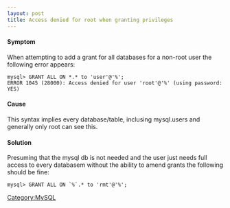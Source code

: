 ```yaml
---
layout: post 
title: Access denied for root when granting privileges
---
```


#### Symptom

When attempting to add a grant for all databases for a non-root user the
following error appears:

    mysql> GRANT ALL ON *.* to 'user'@'%';
    ERROR 1045 (28000): Access denied for user 'root'@'%' (using password: YES)

#### Cause

This syntax implies every database/table, inclusing mysql.users and
generally only root can see this.

#### Solution

Presuming that the mysql db is not needed and the user just needs full
access to every databasem without the ability to amend grants the
following should be fine:

    mysql> GRANT ALL ON `%`.* to 'rmt'@'%';

[Category:MySQL](Category:MySQL "wikilink")

